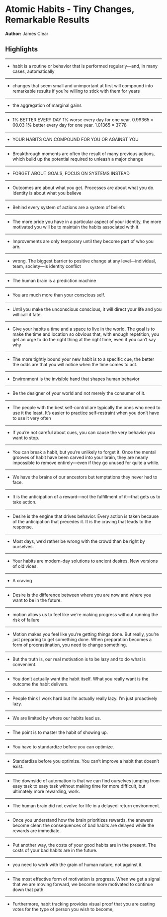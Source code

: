 # Atomic Habits - Tiny Changes, Remarkable Results  
**Author:** James Clear

## Highlights

---

- habit is a routine or behavior that is performed regularly—and, in many cases, automatically

---

- changes that seem small and unimportant at first will compound into remarkable results if you’re willing to stick with them for years

---

- the aggregation of marginal gains

---

- 1% BETTER EVERY DAY
1% worse every day for one year.  0.99365 &#x3D; 00.03
1% better every day for one year.  1.01365 &#x3D; 37.78

---

- YOUR HABITS CAN COMPOUND FOR YOU OR AGAINST YOU

---

- Breakthrough moments are often the result of many previous actions, which build up the potential required to unleash a major change

---

- FORGET ABOUT GOALS, FOCUS ON SYSTEMS INSTEAD

---

- Outcomes are about what you get. Processes are about what you do. Identity is about what you believe

---

- Behind every system of actions are a system of beliefs

---

- The more pride you have in a particular aspect of your identity, the more motivated you will be to maintain the habits associated with it.

---

- Improvements are only temporary until they become part of who you are.

---

- wrong. The biggest barrier to positive change at any level—individual, team, society—is identity conflict

---

- The human brain is a prediction machine

---

- You are much more than your conscious self.

---

- Until you make the unconscious conscious, it will direct your life and you will call it fate.

---

- Give your habits a time and a space to live in the world. The goal is to make the time and location so obvious that, with enough repetition, you get an urge to do the right thing at the right time, even if you can’t say why

---

- The more tightly bound your new habit is to a specific cue, the better the odds are that you will notice when the time comes to act.

---

- Environment is the invisible hand that shapes human behavior

---

- Be the designer of your world and not merely the consumer of it.

---

- The people with the best self-control are typically the ones who need to use it the least. It’s easier to practice self-restraint when you don’t have to use it very often

---

- If you’re not careful about cues, you can cause the very behavior you want to stop.

---

- You can break a habit, but you’re unlikely to forget it. Once the mental grooves of habit have been carved into your brain, they are nearly impossible to remove entirely—even if they go unused for quite a while.

---

- We have the brains of our ancestors but temptations they never had to face.

---

- It is the anticipation of a reward—not the fulfillment of it—that gets us to take action.

---

- Desire is the engine that drives behavior. Every action is taken because of the anticipation that precedes it. It is the craving that leads to the response.

---

- Most days, we’d rather be wrong with the crowd than be right by ourselves.

---

- Your habits are modern-day solutions to ancient desires. New versions of old vices.

---

- A craving

---

- Desire is the difference between where you are now and where you want to be in the future.

---

- motion allows us to feel like we’re making progress without running the risk of failure

---

- Motion makes you feel like you’re getting things done. But really, you’re just preparing to get something done. When preparation becomes a form of procrastination, you need to change something.

---

- But the truth is, our real motivation is to be lazy and to do what is convenient.

---

- You don’t actually want the habit itself. What you really want is the outcome the habit delivers.

---

- People think I work hard but I’m actually really lazy. I’m just proactively lazy.

---

- We are limited by where our habits lead us.

---

- The point is to master the habit of showing up. 

---

- You have to standardize before you can optimize.

---

- Standardize before you optimize. You can’t improve a habit that doesn’t exist.

---

- The downside of automation is that we can find ourselves jumping from easy task to easy task without making time for more difficult, but ultimately more rewarding, work.

---

- The human brain did not evolve for life in a delayed-return environment.

---

- Once you understand how the brain prioritizes rewards, the answers become clear: the consequences of bad habits are delayed while the rewards are immediate.

---

- Put another way, the costs of your good habits are in the present. The costs of your bad habits are in the future.

---

- you need to work with the grain of human nature, not against it.

---

- The most effective form of motivation is progress. When we get a signal that we are moving forward, we become more motivated to continue down that path.

---

- Furthermore, habit tracking provides visual proof that you are casting votes for the type of person you wish to become,

